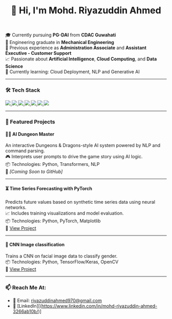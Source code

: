 <h1 align="center">👋 Hi, I'm Mohd. Riyazuddin Ahmed</h1>

<p align="center">&nbsp;</p>

🎓 Currently pursuing **PG-DAI** from **CDAC Guwahati**  
🔧 Engineering graduate in **Mechanical Engineering**  
💼 Previous experience as **Administration Associate** and **Assistant Executive - Customer Support**  
📈 Passionate about **Artificial Intelligence**, **Cloud Computing**, and **Data Science**  
🌱 Currently learning: Cloud Deployment, NLP and Generative AI  

---

### 🛠️ Tech Stack

<p align="left">
  <a href="https://www.python.org/">
    <img src="https://img.shields.io/badge/Python-3776AB?style=for-the-badge&logo=python&logoColor=white" />
  </a>
  <a href="https://www.tensorflow.org/">
    <img src="https://img.shields.io/badge/TensorFlow-FF6F00?style=for-the-badge&logo=tensorflow&logoColor=white" />
  </a>
  <a href="https://pytorch.org/">
    <img src="https://img.shields.io/badge/PyTorch-EE4C2C?style=for-the-badge&logo=pytorch&logoColor=white" />
  </a>
  <a href="https://opencv.org/">
    <img src="https://img.shields.io/badge/OpenCV-5C3EE8?style=for-the-badge&logo=opencv&logoColor=white" />
  </a>
  <a href="https://flask.palletsprojects.com/">
    <img src="https://img.shields.io/badge/Flask-000000?style=for-the-badge&logo=flask&logoColor=white" />
  </a>
  <a href="https://www.docker.com/">
    <img src="https://img.shields.io/badge/Docker-2496ED?style=for-the-badge&logo=docker&logoColor=white" />
  </a>
  <a href="[https://github.com/](https://github.com/Riyazahmed20)">
    <img src="https://img.shields.io/badge/GitHub-181717?style=for-the-badge&logo=github&logoColor=white" />
  </a>
</p>

---

### 🚀 Featured Projects

#### 🧙‍♂️ AI Dungeon Master  
An interactive Dungeons & Dragons-style AI system powered by NLP and command parsing.  
🎮 Interprets user prompts to drive the game story using AI logic.  
📦 Technologies: Python, Transformers, NLP  
🔗 _[Coming Soon to GitHub]_  

---

#### ⏳ Time Series Forecasting with PyTorch  
Predicts future values based on synthetic time series data using neural networks.  
📈 Includes training visualizations and model evaluation.  
📦 Technologies: Python, PyTorch, Matplotlib  
🔗 [View Project](https://github.com/Riyazahmed20/Time-Series-Forecasting-with-PyTorch)

---

#### 🤖 CNN Image classification  
Trains a CNN on facial image data to classify gender.  
📦 Technologies: Python, TensorFlow/Keras, OpenCV  
🔗 [View Project](https://github.com/Riyazahmed20/Image-Classification-with-Convolutional-Neural-Networks)

---

### 📫 Reach Me At:

- 📧 Email: [riyazuddinahmed970@gmail.com](mailto:riyazuddinahmed970@gmail.com)
- 💼 [LinkedIn][(https://www.linkedin.com/in/mohd-riyazuddin-ahmed-3266ab10b/)]


